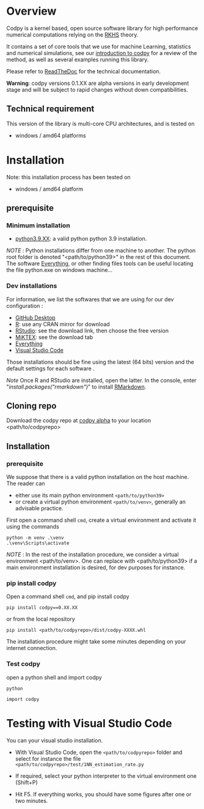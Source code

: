 # Overview

Codpy is a kernel based, open source software library for high performance numerical computations relying on the [RKHS](https://en.wikipedia.org/wiki/Reproducingkernel_Hilbert_space) theory. 

It contains a set of core tools that we use for machine Learning, statistics and numerical simulations, see our [introduction to codpy](https://arxiv.org/pdf/2402.07084) for a review of the method, as well as several examples running this library.

Please refer to [ReadTheDoc](https://codpy.readthedocs.io/en/latest/) for the technical documentation.

**Warning**: codpy versions 0.1.XX are alpha versions in early development stage and will be subject to rapid changes without down compatibilities.


## Technical requirement

This version of the library is multi-core CPU architectures, and is tested on

 * windows / amd64 platforms  

# Installation 

Note: this installation process has been tested on
 * windows / amd64 platform 

## prerequisite

### Minimum installation

* [python3.9.XX](https://www.python.org/ftp/python/3.9.7/python-3.9.7-amd64.exe): a valid python python 3.9 installation.

*NOTE* : Python installations differ from one machine to another. The python root folder is denoted "\<path/to/python39>" in the rest of this document. The software [Everything](https://www.voidtools.com/), or other finding files tools can be useful locating the file python.exe on windows machine...

### Dev installations

For information, we list the softwares that we are using for our dev configuration :
* [GitHub Desktop](https://desktop.github.com)
* [R](https://www.r-project.org): use any CRAN mirror for download
* [RStudio](https://rstudio.com): see the download link, then choose the free version
* [MiKTEX](https://miktex.org): see the download tab
* [Everything](https://www.voidtools.com/downloads/)
* [Visual Studio Code](https://code.visualstudio.com)

Those installations should be fine using the latest (64 bits) version and the default settings for each software .

*Note* Once R and RStudio are installed, open the latter.
In the console, enter "*install.packages("rmarkdown")*" to install [RMarkdown](https://rmarkdown.rstudio.com/index.html).

## Cloning repo

Download the codpy repo at [codpy alpha](https://github.com/JohnLeM/codpy_alpha) to your location <path/to/codpyrepo>

## Installation

### prerequisite

We suppose that there is a valid python installation on the host machine. The reader can 
* either use its main python environment ```<path/to/python39>```
* or create a virtual python environment ```<path/to/venv>```, generally an advisable practice.

First open a command shell ```cmd```,  create a virtual environment and activate it using the commands

```
python -m venv .\venv
.\venv\Scripts\activate
```
*NOTE* : In the rest of the installation procedure, we consider a virtual environment <path/to/venv>. One can replace with <path/to/python39> if a main environment installation is desired, for dev purposes for instance.

### pip install codpy

Open a command shell ```cmd```, and pip install codpy

```
pip install codpy==0.XX.XX
```
or from the local repository

```
pip install <path/to/codpyrepo>/dist/codpy-XXXX.whl
```
The installation procedure might take some minutes depending on your internet connection.

### Test codpy

open a python shell and import codpy
```
python
```
```
import codpy
```

# Testing with Visual Studio Code

You can your visual studio installation.

 - With Visual Studio Code, open the ```<path/to/codpyrepo>``` folder and select for instance the file  ```<path/to/codpyrepo>/test/1NN_estimation_rate.py```

 - If required, select your python interpreter to the virtual environment one (Shift+P) 

- Hit F5. If everything works, you should have some figures after one or two minutes.
